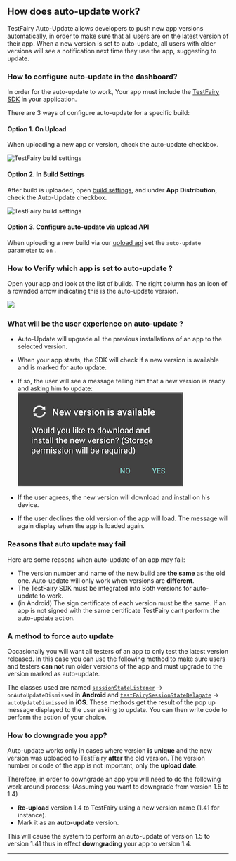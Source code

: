 ## How does auto-update work?
TestFairy Auto-Update allows developers to push new app versions automatically, in order to make sure that all users are on the latest version of their app. When a new version is set to auto-update, all users with older versions will see a notification next time they use the app, suggesting to update.

### How to configure auto-update in the dashboard?
In order for the auto-update to work, Your app must include the [TestFairy SDK](https://docs.testfairy.com/SDK/Adding_The_Testfairy_SDK_To_Your_App.html) in your application.

There are 3 ways of configure auto-update for a specific build:

#### Option 1. On Upload 

When uploading a new app or version, check the auto-update checkbox.

![TestFairy build settings ](/img/auto-update-img2.png)

#### Option 2. In Build Settings

After build is uploaded, open [build settings](https://docs.testfairy.com/Getting_Started/App_Build_Settings.html), and under **App Distribution**, check the Auto-Update checkbox.

![TestFairy build settings ](/img/auto-update-img1.png)

#### Option 3. Configure auto-update via upload API

When uploading a new build via our [upload api](https://docs.testfairy.com/API/Upload_API.html) set the `auto-update` parameter to `on` .

### How to Verify which app is set to auto-update ?

Open your app and look at the list of builds. The right column has an icon of a rownded arrow indicating this is the auto-update version.

![](/img/auto-update-dashboard-place.png)


### What will be the user experience on auto-update ?

- Auto-Update will upgrade all the previous installations of an app to the selected version. 
- When your app starts, the SDK will check if a new version is available and is marked for auto update.
- If so, the user will see a message telling him that a new version is ready and asking him to update:
![auto update message](/img/app_distribution/auto-update-msg.png)


- If the user agrees, the new version will download and install on his device. 
- If the user declines the old version of the app will load. The message will again display when the app is loaded again.

### Reasons that auto update may fail

Here are some reasons when auto-update of an app may fail:
* The version number and name of the new build are **the same** as the old one. Auto-update will only work when versions are **different**.
* The TestFairy SDK must be integrated into Both versions for auto-update to work.
* (in Android) The sign certificate of each version must be the same. If an app is not signed with the same certificate TestFairy cant perform the auto-update action.


### A method to force auto update

Occasionally you will want all testers of an app to only test the latest version released. In this case you can use the following method to make sure users and testers **can not** run older versions of the app and must upgrade to the version marked as auto-update.

The classes used are named [`sessionStateListener`](https://docs.testfairy.com/reference/android/com/testfairy/SessionStateListener.html#SessionStateListener--) → `onAutoUpdateDismissed` in **Android** and [`testFairySessionStateDelagate`](https://app.testfairy.com/reference/ios/Protocols/TestFairySessionStateDelegate.html) → `autoUpdateDismissed` in **iOS**.
These methods get the result of the pop up message displayed to the user asking to update. You can then write code to perform the action of your choice.


### How to downgrade you app?

Auto-update works only in cases where version **is unique** and the new version was uploaded to TestFairy **after** the old version. The version number or code of the app is not important, only the __upload date__.

Therefore, in order to downgrade an app you will need to do the following work around process:
   (Assuming you want to downgrade from version 1.5 to 1.4)

   * **Re-upload** version 1.4 to TestFairy using a new version name (1.41 for instance).
   * Mark it as an **auto-update** version.

This will cause the system to perform an auto-update of version 1.5 to version 1.41 thus in effect **downgrading** your app to version 1.4.


----------





